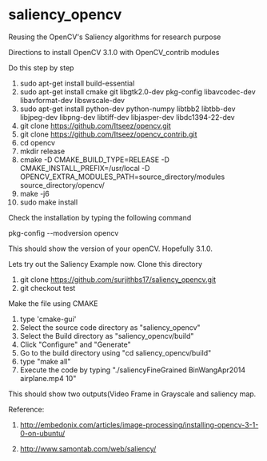 # saliency_opencv
Reusing the OpenCV's Saliency algorithms for research purpose

Directions to install OpenCV 3.1.0 with OpenCV_contrib modules

Do this step by step
1. sudo apt-get install build-essential
2. sudo apt-get install cmake git libgtk2.0-dev pkg-config libavcodec-dev libavformat-dev libswscale-dev
3. sudo apt-get install python-dev python-numpy libtbb2 libtbb-dev libjpeg-dev libpng-dev libtiff-dev libjasper-dev libdc1394-22-dev
4. git clone https://github.com/Itseez/opencv.git
5. git clone https://github.com/Itseez/opencv_contrib.git
6. cd opencv
7. mkdir release
8. cmake -D CMAKE_BUILD_TYPE=RELEASE -D CMAKE_INSTALL_PREFIX=/usr/local -D OPENCV_EXTRA_MODULES_PATH=source_directory/modules source_directory/opencv/
9. make -j6
10. sudo make install

Check the installation by typing the following command

pkg-config --modversion opencv

This should show the version of your openCV. Hopefully 3.1.0.

Lets try out the Saliency Example now. Clone this directory 

1. git clone https://github.com/surjithbs17/saliency_opencv.git
2. git checkout test

Make the file using CMAKE

1. type 'cmake-gui'
2. Select the source code directory as "saliency_opencv"
3. Select the Build directory as "saliency_opencv/build"
4. Click "Configure" and "Generate"
5. Go to the build directory using "cd saliency_opencv/build"
6. type "make all"
7. Execute the code by typing "./saliencyFineGrained BinWangApr2014 airplane.mp4 10"

This should show two outputs(Video Frame in Grayscale and saliency map.

Reference: 

1. http://embedonix.com/articles/image-processing/installing-opencv-3-1-0-on-ubuntu/

2. http://www.samontab.com/web/saliency/
